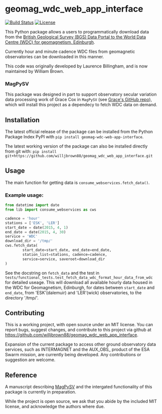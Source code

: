 # geomag_wdc_web_app_interface
[![Build Status](https://travis-ci.org/willjbrown88/geomag_wdc_web_app_interface.svg?branch=master)](https://travis-ci.org/willjbrown88/geomag_wdc_web_app_interface)
[![License](https://img.shields.io/badge/license-MIT-blue.svg)](https://opensource.org/licenses/MIT)

This Python package allows a users to programmatically download data from the
[British Geological Survey (BGS) Data Portal to the World Data Centre (WDC)
for geomagnetism, Edinburgh](http://wdc.bgs.ac.uk/dataportal/).

Currently hour and minute cadence WDC files from geomagnetic observatories
can be downloaded in this manner.

This code was originally developed by Laurence Billingham, and is now maintained
by William Brown.

### MagPySV
This package was designed in part to support observatory secular variation data processing work
of Grace Cox in `MagPySV` (see [Grace's GitHub repo](https://github.com/gracecox/MagPySV/)),
which will install this project as a dependecy to fetch WDC data on demand.

## Installation
The latest official release of the package can be installed from the Python Package
Index PyPI with
`pip install geomag-wdc-web-app-interface`.

The latest working version of the package can also be installed directly from git with:
`pip install git+https://github.com/willjbrown88/geomag_wdc_web_app_interface.git`

## Usage
The main function for getting data is `consume_webservices.fetch_data()`.

### Example usage:
```python
from datetime import date
from lib import consume_webservices as cws

cadence = 'hour'
stations = ['ESK', 'LER']
start_date = date(2015, 4, 1)
end_date = date(2015, 4, 30)
service = 'WDC'
download_dir = '/tmp/'
cws.fetch_data(
        start_date=start_date, end_date=end_date,
        station_list=stations, cadence=cadence,
        service=service, saveroot=download_dir
)
```
See the docstring on `fetch_data` and the test in
`tests/functional_tests.test_fetch_data_wdc_format_hour_data_from_wdc`
for detailed useage.
This will download all available hourly data housed in the WDC for Geomagnetism,
Edinburgh, for dates between `start_date` and `end_date`, from 'ESK'(dalemuir) and
'LER'(wick) observatories, to the directory '/tmp/'.

## Contributing
This is a working project, with open source under an MIT license. You can report
bugs, suggest changes, and contribute to this project via github at
https://github.com/willjbrown88/geomag_wdc_web_app_interface.

Expansion of the current package to access other ground observatory data services,
such as INTERMAGNET and the AUX_OBS_ product of the ESA Swarm mission, are currently
being developed. Any contributions or suggestion are welcome.

## Reference
A manuscript describing [MagPySV](https://github.com/gracecox/MagPySV) and the
intergated functionality of this package is currently in preparation.

While the project is open source, we ask that you abide by the included MIT license,
and acknowledge the authors where due.
